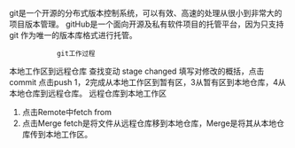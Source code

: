 git是一个开源的分布式版本控制系统，可以有效、高速的处理从很小到非常大的项目版本管理。
gitHub是一个面向开源及私有软件项目的托管平台，因为只支持git 作为唯一的版本库格式进行托管。
                
                
                
                git工作过程
 本地工作区到远程仓库
    查找变动
    stage changed
    填写对修改的概括，点击commit
    点击push
 1，2完成从本地工作区到暂有区，3从暂有区到本地仓库，4从本地仓库到远程仓库。
 远程仓库到本地工作区
   1. 点击Remote中fetch from
   2. 点击Merge
   fetch是将文件从远程仓库移到本地仓库，Merge是将其从本地仓库传到本地工作区。
